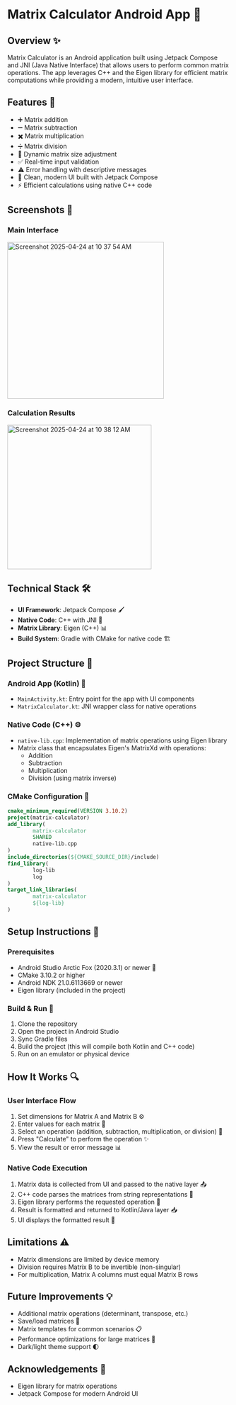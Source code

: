 # Matrix Calculator Android App 🧮

## Overview ✨
Matrix Calculator is an Android application built using Jetpack Compose and JNI (Java Native Interface) that allows users to perform common matrix operations. The app leverages C++ and the Eigen library for efficient matrix computations while providing a modern, intuitive user interface.

## Features 🚀
- ➕ Matrix addition
- ➖ Matrix subtraction
- ✖️ Matrix multiplication
- ➗ Matrix division
- 🔄 Dynamic matrix size adjustment
- ✅ Real-time input validation
- ⚠️ Error handling with descriptive messages
- 🎨 Clean, modern UI built with Jetpack Compose
- ⚡ Efficient calculations using native C++ code

## Screenshots 📱

### Main Interface
<img width="354" alt="Screenshot 2025-04-24 at 10 37 54 AM" src="https://github.com/user-attachments/assets/c73927d0-5e34-4945-9ddc-7fb893bd2279" />

### Calculation Results
<img width="326" alt="Screenshot 2025-04-24 at 10 38 12 AM" src="https://github.com/user-attachments/assets/bbff870e-a050-4ccb-a1cd-5ffb5e9f6b31" />


## Technical Stack 🛠️
- **UI Framework**: Jetpack Compose 🖌️
- **Native Code**: C++ with JNI 🔌
- **Matrix Library**: Eigen (C++) 📊
- **Build System**: Gradle with CMake for native code 🏗️

## Project Structure 📁

### Android App (Kotlin) 📱
- `MainActivity.kt`: Entry point for the app with UI components
- `MatrixCalculator.kt`: JNI wrapper class for native operations

### Native Code (C++) ⚙️
- `native-lib.cpp`: Implementation of matrix operations using Eigen library
- Matrix class that encapsulates Eigen's MatrixXd with operations:
  - Addition
  - Subtraction
  - Multiplication
  - Division (using matrix inverse)

### CMake Configuration 🔧
```cmake
cmake_minimum_required(VERSION 3.10.2)
project(matrix-calculator)
add_library(
        matrix-calculator
        SHARED
        native-lib.cpp
)
include_directories(${CMAKE_SOURCE_DIR}/include)
find_library(
        log-lib
        log
)
target_link_libraries(
        matrix-calculator
        ${log-lib}
)
```

## Setup Instructions 📝

### Prerequisites
- Android Studio Arctic Fox (2020.3.1) or newer 🦊
- CMake 3.10.2 or higher
- Android NDK 21.0.6113669 or newer
- Eigen library (included in the project)

### Build & Run 🚀
1. Clone the repository
2. Open the project in Android Studio
3. Sync Gradle files
4. Build the project (this will compile both Kotlin and C++ code)
5. Run on an emulator or physical device

## How It Works 🔍

### User Interface Flow
1. Set dimensions for Matrix A and Matrix B ⚙️
2. Enter values for each matrix 🔢
3. Select an operation (addition, subtraction, multiplication, or division) 🔣
4. Press "Calculate" to perform the operation ✨
5. View the result or error message 📊

### Native Code Execution
1. Matrix data is collected from UI and passed to the native layer 📤
2. C++ code parses the matrices from string representations 🔄
3. Eigen library performs the requested operation 🧮
4. Result is formatted and returned to Kotlin/Java layer 📥
5. UI displays the formatted result 📱

## Limitations ⚠️
- Matrix dimensions are limited by device memory
- Division requires Matrix B to be invertible (non-singular)
- For multiplication, Matrix A columns must equal Matrix B rows

## Future Improvements 💡
- Additional matrix operations (determinant, transpose, etc.)
- Save/load matrices 💾
- Matrix templates for common scenarios 📋
- Performance optimizations for large matrices 🚀
- Dark/light theme support 🌓

## Acknowledgements 🙏
- Eigen library for matrix operations
- Jetpack Compose for modern Android UI
